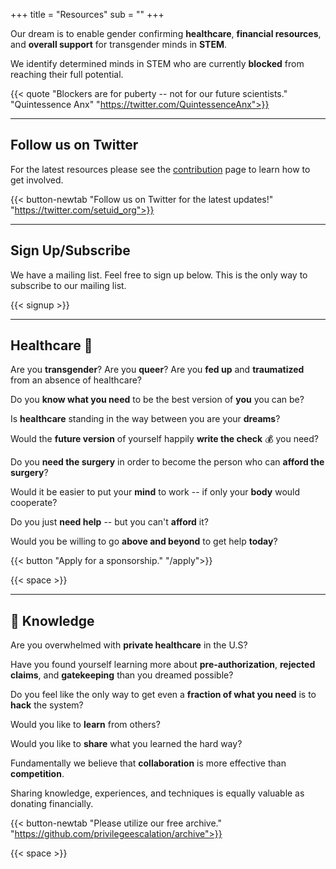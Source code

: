 +++
title = "Resources"
sub = ""
+++

Our dream is to enable gender confirming **healthcare**, **financial resources**, and **overall support** for transgender minds in **STEM**.

We identify determined minds in STEM who are currently **blocked** from reaching their full potential.

{{< quote "Blockers are for puberty -- not for our future scientists." "Quintessence Anx" "https://twitter.com/QuintessenceAnx">}}

---

## Follow us on Twitter

For the latest resources please see the [contribution](/contribute) page to learn how to get involved.

{{< button-newtab "Follow us on Twitter for the latest updates!" "https://twitter.com/setuid_org">}}


---

## Sign Up/Subscribe

We have a mailing list. Feel free to sign up below. This is the only way to subscribe to our mailing list.

{{< signup >}}

---

## Healthcare 🏥

Are you **transgender**? Are you **queer**? Are you **fed up** and **traumatized** from an absence of healthcare?

Do you **know what you need** to be the best version of **you** you can be?

Is **healthcare** standing in the way between you are your **dreams**?

Would the **future version** of yourself happily **write the check** 💰 you need?

Do you **need the surgery** in order to become the person who can **afford the surgery**?

Would it be easier to put your **mind** to work -- if only your **body** would cooperate?

Do you just **need help** -- but you can't **afford** it? 

Would you be willing to go **above and beyond** to get help **today**?

{{< button "Apply for a sponsorship." "/apply">}}

{{< space >}}

---

## 🧠 Knowledge

Are you overwhelmed with **private healthcare** in the U.S?

Have you found yourself learning more about **pre-authorization**, **rejected claims**, and **gatekeeping** than you dreamed possible? 

Do you feel like the only way to get even a **fraction of what you need** is to **hack** the system?

Would you like to **learn** from others?

Would you like to **share** what you learned the hard way?

Fundamentally we believe that **collaboration** is more effective than **competition**.

Sharing knowledge, experiences, and techniques is equally valuable as donating financially.

{{< button-newtab "Please utilize our free archive." "https://github.com/privilegeescalation/archive">}}

{{< space >}}
